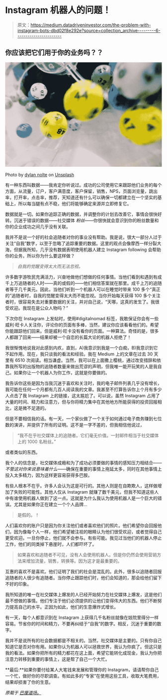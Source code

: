 # Instagram 机器人的问题！

> 原文：<https://medium.datadriveninvestor.com/the-problem-with-instagram-bots-dbd02f8e292e?source=collection_archive---------6----------------------->

## 你应该把它们用于你的业务吗？？

![](img/930e14e22aa6c01f65779b7ee6f32168.png)

Photo by [dylan nolte](https://unsplash.com/photos/RSsqjpezn6o?utm_source=unsplash&utm_medium=referral&utm_content=creditCopyText) on [Unsplash](https://unsplash.com/search/photos/lottery?utm_source=unsplash&utm_medium=referral&utm_content=creditCopyText)

有一种东西叫数据——我肯定你听说过。成功的公司使用它来跟踪他们业务的每个方面，从流量，订户，客户满意度，客户保留，销售，NPS，页面浏览量，跳出率，打开率，点击率，推荐，天知道还有什么可以确保一切都建立在一个坚实的基础上，所以每当腿有点不稳，他们将能够确定来源并立即修复它。

数据就是一切。如果你追踪正确的数据，并调整你的计划去改善它，事情会很快好转。沉迷于错误的数据——社交媒体 *粉丝*——你很快就会意识到你的粉丝数量和你的企业成功之间几乎没有关联。

我并不是说一个好的社会追随者对你的事业没有帮助。我是说，很大一部分人过于关注“自我”数字，以至于忽略了追踪重要的数据。这里的观点会像摩西一样分裂大海，但据我所知，几乎没有数据表明使用机器人建立 Instagram following 会帮助你的业务，所以你为什么要这样做？

> *自我的觉醒变得太大而无法忽视。*

许多数字游牧民充满活力，兴奋地做他们想做的任何事情。当他们看到和遇到有成千上万追随者的人时——真的或假的——他们相信答案就在那里。成千上万的追随者等于几千美元。因此，当他们听到一个机器人可以在睡觉时带来 100 多个“真正的”追随者时，自我的觉醒变得太大而不能忽视。当你开始每天获得 100 多个关注者时，很容易失去对重要数据的关注，并对自己说，“天哪，这真的发生了。我很受欢迎。我现在是公众人物吗？”

下次你在 Instagram 上发帖时，使用#digitalnomad 标签，我敢保证你会有一些威利·旺卡人关注你，评论你的页面有多棒，当然，建议你应该看看他们的。希望你能跟踪他们回来。但是威利·旺卡没有看你的页面。一种算法。奇怪的是，很多人都跟了回来——结果却被一个自恋的长篇大论的机器人拒绝了！

我很惭愧地说我对此感到内疚，直到，A)我意识到我是一个白痴，B)我意识到它不起作用。现在，我只谈我的看法和经验。我在 Medium 上的文章在过去 30 天里有 6510 次阅读。相当谦虚。当然，我可以在上面撒上樱桃，通过改变措辞和依靠我所写的出版物的追随者数量来做出荒谬的声明，但我唯一能开玩笑的人是我自己。如果你让一个机器人为你工作，这就是你要做的。

我告诉你这些是因为当我沉迷于喜欢和关注时，我的电子邮件列表几乎没有增长，我可能在任何一个月都有几百人阅读我的文章。我甚至不打算告诉你上个月有多少人点击了我 Instagram 上的链接，这太尴尬了。可以说，虽然 Instagram 占用了大量的时间、精力和注意力，但与你将精力集中在其他地方所能获得的投资回报相比，这是微不足道的。

但是不要相信我的话。有一天，一个家伙做了一个关于如何通过电子商务赚到七位数的演讲，并提供了所有的证明。这不是一字不差的，但我相信他说过，

> “我不在乎社交媒体上的追随者。它们毫无价值。一封邮件相当于社交媒体上的 1000 名粉丝。”

或者类似的东西。

我个人的信念是，社交媒体成瘾和为了成功必须要做的事情的感知压力相结合——*不管这对你来说意味着什么*——确保在重要的事情上拖延太多，同时在其他事情上投入太多精力，因为这样更容易获得多巴胺。

有些人根本不在乎。许多人会认为这是可行的。其他人则是在自欺欺人，这样做增加了失败的可能性。其他人仅从 Instagram 就赚了数千美元，但我不知道这些人中有谁使用机器人做到了这一点。这就是为什么我认为使用机器人是一个巨大的错误。尤其是如果你正在建立一个个人品牌…

> 是假的。！

人们喜欢你的账户只是因为你关注他们或者喜欢他们的照片。他们希望你会回报他们，因为像每个人一样，他们希望被注视的眼睛认为他们很受欢迎，或者觉得自己更受欢迎。一旦你停止，他们就不会参与。有些可能。我见过当他们的机器人停止工作，他们的同类掉下悬崖时，人们都吓坏了。

> 如果喜欢和追随者不可见，没有人会使用机器人。但是你仍然会使用营销方法来增加流量，销售，转换等。因为这才是最重要的。

互惠的喜欢不是喜欢。他们证明了我们的社会是混乱的。此外，很多以追随者回报追随者的人很少有追随者。当你停止跟踪他们时，他们会知道的，那会给他们留下不好的印象。

我所知道的唯一在社交媒体上爆发的人已经开始努力在社交媒体上爆发，这是他们最不想做的事情。他们专注于他们必须提供的让他们变得伟大的东西。他们不断努力提高自己的水平。正因为如此，他们的生意爆炸式增长。

有一天，每个人都意识到在 Instagram 上获得几千名粉丝就像在妓院里得分一样容易。节省你的时间和精力，不要再纠结于“自我”的数字。相反，沉迷于重要的数字。

我并不是说所有的社会数据都是不相关的。当然，社交媒体是主要的。只有你自己知道它是否对你有用。如果你认为机器人可以拯救世界，我认为你疯了。但这只是我的看法。如果你把所有的精力都花在这上面，希望它能转化成现金，我认为你把注意力转移到重要的事情上，这是帮了自己一个大忙。

**最后:**如果你要付给某人大笔钱来发展和管理你的 Instagram，请请帮你自己一个忙，做好你的尽职调查。有如此多的“专家”在使用这些工具，收取大笔费用，结果却损害了你的生意。

*原载于* [*巴厘道场。*](https://blog.dojobali.org/inspiration/are-you-wasting-your-time-on-instagram/)